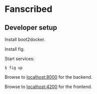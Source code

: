 # Fanscribed

## Developer setup

Install boot2docker.

Install fig.

Start services:

    $ fig up

Browse to [localhost:8000](http://localhost:8000/) for the backend.

Browse to [localhost:4200](http://localhost:4200/) for the frontend.
